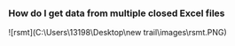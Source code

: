 ### How do I get data from multiple closed Excel files

![rsmt](C:\Users\13198\Desktop\new trail\images\rsmt.PNG)